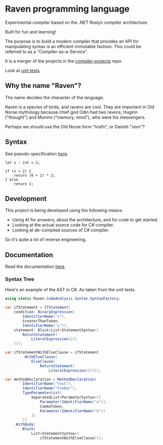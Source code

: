 # Raven programming language

Experimental compiler based on the .NET Roslyn compiler architecture.

Built for fun and learning!

The purpose is to build a modern compiler that provides an API for manipulating syntax is an efficient immutable fashion. This could be referred to as a "Compiler-as-a-Service".

It is a merger of the projects in the [compiler-projects](https://github.com/marinasundstrom/compiler-projects) repo.

Look at [unit tests](/Raven.Tests/CodeAnalysis/Syntax/AstTest.cs).

## Why the name "Raven"?

The name decides the character of the language.

Raven is a species of birds, and ravens are cool. They are important in Old Norse mythology because chief god Odin had two ravens, Huginn ("thought") and Muninn ("memory, mind"), who were his messengers.

Perhaps we should use the Old Norse form "hrafn", or Danish "ravn"?

## Syntax

See pseudo-specification [here](/docs/lang/spec/language-specification.md).

```
let x : int = 2;

if (x > 2) {
    return (6 + 2) * 2;
} else
    return 1;
```

## Development

This project is being developed using the following means:
* Using AI for answers, about the architecture, and for code to get started.
* Looking at the actual source code for C# compiler.
* Looking at de-compiled sources of C# compiler.

So it's quite a lot of reverse engineering.

## Documentation

Read the documentation [here](/docs/).

### Syntax Tree

Here's an example of the AST in C#. As taken from the unit tests.

```csharp
using static Raven.CodeAnalysis.Syntax.SyntaxFactory;

var ifStatement = IfStatement(
    condition: BinaryExpression(
        IdentifierName("x"),
        GreaterThanToken,
        IdentifierName("y")),
    statement: Block(List<StatementSyntax>(
        ReturnStatement(
            LiteralExpression(2))
    )));

var ifStatementWithElseClause = ifStatement
        .WithElseClause(
            ElseClause(
                ReturnStatement(
                    LiteralExpression(2))));

var methodDeclaration = MethodDeclaration(
        IdentifierName("test"),
        IdentifierName("FooBar"),
        TypeParameterList(
            SeparatedList<ParameterSyntax>([
                Parameter(IdentifierName("a")),
                CommaToken,
                Parameter(IdentifierName("b"))
            ])
        ))
    .WithBody(
        Block(
            List<StatementSyntax>(
                ifStatementWithElseClause)));
```



